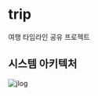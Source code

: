 # trip
여행 타임라인 공유 프로젝트

## 시스템 아키텍처
![jlog](https://github.com/jinsoo335/trip/assets/105579854/0224ea61-e39a-4861-9aa9-47a7a8d901bb)
